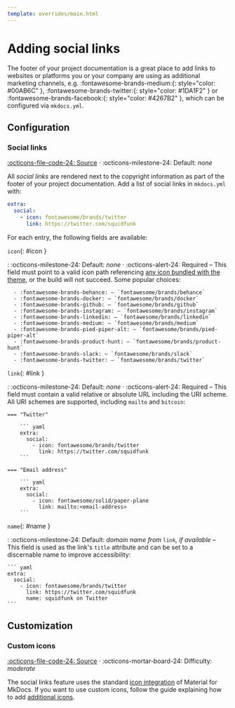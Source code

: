 ```yaml
---
template: overrides/main.html
---
```


# Adding social links

The footer of your project documentation is a great place to add links to
websites or platforms you or your company are using as additional marketing 
channels, e.g. :fontawesome-brands-medium:{: style="color: #00AB6C" },
:fontawesome-brands-twitter:{: style="color: #1DA1F2" } or
:fontawesome-brands-facebook:{: style="color: #4267B2" }, which can be
configured via `mkdocs.yml`.

## Configuration

### Social links

[:octicons-file-code-24: Source][1] · 
:octicons-milestone-24: Default: _none_

All _social links_ are rendered next to the copyright information as part of the 
footer of your project documentation. Add a list of social links in `mkdocs.yml` 
with:

``` yaml
extra:
  social:
    - icon: fontawesome/brands/twitter
      link: https://twitter.com/squidfunk
```

For each entry, the following fields are available:

`icon`{: #icon }

:     :octicons-milestone-24: Default: _none_ · :octicons-alert-24: Required –
      This field must point to a valid icon path referencing [any icon bundled 
      with the theme][2], or the build will not succeed. Some popular choices:

      - :fontawesome-brands-behance: – `fontawesome/brands/behance`
      - :fontawesome-brands-docker: – `fontawesome/brands/docker`
      - :fontawesome-brands-github: – `fontawesome/brands/github`
      - :fontawesome-brands-instagram: – `fontawesome/brands/instagram`
      - :fontawesome-brands-linkedin: – `fontawesome/brands/linkedin`
      - :fontawesome-brands-medium: – `fontawesome/brands/medium`
      - :fontawesome-brands-pied-piper-alt: – `fontawesome/brands/pied-piper-alt`
      - :fontawesome-brands-product-hunt: – `fontawesome/brands/product-hunt`
      - :fontawesome-brands-slack: – `fontawesome/brands/slack`
      - :fontawesome-brands-twitter: – `fontawesome/brands/twitter`

  [1]: https://github.com/squidfunk/mkdocs-material/blob/master/src/partials/social.html
  [2]: https://github.com/squidfunk/mkdocs-material/tree/master/material/.icons

`link`{: #link }

:   :octicons-milestone-24: Default: _none_ · :octicons-alert-24: Required –
    This field must contain a valid relative or absolute URL including the URI 
    scheme. All URI schemes are supported, including `mailto` and `bitcoin`:

    === "Twitter"

        ``` yaml
        extra:
          social:
            - icon: fontawesome/brands/twitter
              link: https://twitter.com/squidfunk
        ```

    === "Email address"

        ``` yaml
        extra:
          social:
            - icon: fontawesome/solid/paper-plane
              link: mailto:<email-address>
        ```

`name`{: #name }

:   :octicons-milestone-24: Default: _domain name from_ `link`_, if available_ –
    This field is used as the link's `title` attribute and can be set to a 
    discernable name to improve accessibility:

    ``` yaml
    extra:
      social:
        - icon: fontawesome/brands/twitter
          link: https://twitter.com/squidfunk
          name: squidfunk on Twitter
    ```

## Customization

### Custom icons

[:octicons-file-code-24: Source][2] ·
:octicons-mortar-board-24: Difficulty: _moderate_

The social links feature uses the standard [icon integration][3] of Material for
MkDocs. If you want to use custom icons, follow the guide explaining how to
add [additional icons][4].

  [3]: changing-the-logo-and-icons.md#icons
  [4]: changing-the-logo-and-icons.md#additional-icons
